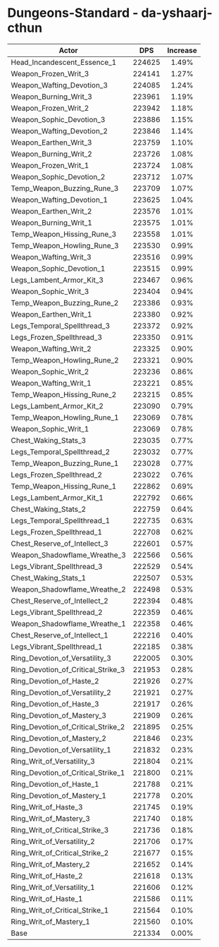# Dungeons-Standard - da-yshaarj-cthun
| Actor | DPS | Increase |
|---|:---:|:---:|
|Head_Incandescent_Essence_1|224625|1.49%|
|Weapon_Frozen_Writ_3|224141|1.27%|
|Weapon_Wafting_Devotion_3|224085|1.24%|
|Weapon_Burning_Writ_3|223961|1.19%|
|Weapon_Frozen_Writ_2|223942|1.18%|
|Weapon_Sophic_Devotion_3|223886|1.15%|
|Weapon_Wafting_Devotion_2|223846|1.14%|
|Weapon_Earthen_Writ_3|223759|1.10%|
|Weapon_Burning_Writ_2|223726|1.08%|
|Weapon_Frozen_Writ_1|223724|1.08%|
|Weapon_Sophic_Devotion_2|223712|1.07%|
|Temp_Weapon_Buzzing_Rune_3|223709|1.07%|
|Weapon_Wafting_Devotion_1|223625|1.04%|
|Weapon_Earthen_Writ_2|223576|1.01%|
|Weapon_Burning_Writ_1|223575|1.01%|
|Temp_Weapon_Hissing_Rune_3|223558|1.01%|
|Temp_Weapon_Howling_Rune_3|223530|0.99%|
|Weapon_Wafting_Writ_3|223516|0.99%|
|Weapon_Sophic_Devotion_1|223515|0.99%|
|Legs_Lambent_Armor_Kit_3|223467|0.96%|
|Weapon_Sophic_Writ_3|223404|0.94%|
|Temp_Weapon_Buzzing_Rune_2|223386|0.93%|
|Weapon_Earthen_Writ_1|223380|0.92%|
|Legs_Temporal_Spellthread_3|223372|0.92%|
|Legs_Frozen_Spellthread_3|223350|0.91%|
|Weapon_Wafting_Writ_2|223325|0.90%|
|Temp_Weapon_Howling_Rune_2|223321|0.90%|
|Weapon_Sophic_Writ_2|223236|0.86%|
|Weapon_Wafting_Writ_1|223221|0.85%|
|Temp_Weapon_Hissing_Rune_2|223215|0.85%|
|Legs_Lambent_Armor_Kit_2|223090|0.79%|
|Temp_Weapon_Howling_Rune_1|223069|0.78%|
|Weapon_Sophic_Writ_1|223069|0.78%|
|Chest_Waking_Stats_3|223035|0.77%|
|Legs_Temporal_Spellthread_2|223032|0.77%|
|Temp_Weapon_Buzzing_Rune_1|223028|0.77%|
|Legs_Frozen_Spellthread_2|223022|0.76%|
|Temp_Weapon_Hissing_Rune_1|222862|0.69%|
|Legs_Lambent_Armor_Kit_1|222792|0.66%|
|Chest_Waking_Stats_2|222759|0.64%|
|Legs_Temporal_Spellthread_1|222735|0.63%|
|Legs_Frozen_Spellthread_1|222708|0.62%|
|Chest_Reserve_of_Intellect_3|222601|0.57%|
|Weapon_Shadowflame_Wreathe_3|222566|0.56%|
|Legs_Vibrant_Spellthread_3|222529|0.54%|
|Chest_Waking_Stats_1|222507|0.53%|
|Weapon_Shadowflame_Wreathe_2|222498|0.53%|
|Chest_Reserve_of_Intellect_2|222394|0.48%|
|Legs_Vibrant_Spellthread_2|222359|0.46%|
|Weapon_Shadowflame_Wreathe_1|222358|0.46%|
|Chest_Reserve_of_Intellect_1|222216|0.40%|
|Legs_Vibrant_Spellthread_1|222185|0.38%|
|Ring_Devotion_of_Versatility_3|222005|0.30%|
|Ring_Devotion_of_Critical_Strike_3|221953|0.28%|
|Ring_Devotion_of_Haste_2|221926|0.27%|
|Ring_Devotion_of_Versatility_2|221921|0.27%|
|Ring_Devotion_of_Haste_3|221917|0.26%|
|Ring_Devotion_of_Mastery_3|221909|0.26%|
|Ring_Devotion_of_Critical_Strike_2|221895|0.25%|
|Ring_Devotion_of_Mastery_2|221846|0.23%|
|Ring_Devotion_of_Versatility_1|221832|0.23%|
|Ring_Writ_of_Versatility_3|221804|0.21%|
|Ring_Devotion_of_Critical_Strike_1|221800|0.21%|
|Ring_Devotion_of_Haste_1|221788|0.21%|
|Ring_Devotion_of_Mastery_1|221778|0.20%|
|Ring_Writ_of_Haste_3|221745|0.19%|
|Ring_Writ_of_Mastery_3|221740|0.18%|
|Ring_Writ_of_Critical_Strike_3|221736|0.18%|
|Ring_Writ_of_Versatility_2|221706|0.17%|
|Ring_Writ_of_Critical_Strike_2|221677|0.15%|
|Ring_Writ_of_Mastery_2|221652|0.14%|
|Ring_Writ_of_Haste_2|221618|0.13%|
|Ring_Writ_of_Versatility_1|221606|0.12%|
|Ring_Writ_of_Haste_1|221586|0.11%|
|Ring_Writ_of_Critical_Strike_1|221564|0.10%|
|Ring_Writ_of_Mastery_1|221560|0.10%|
|Base|221334|0.00%|
